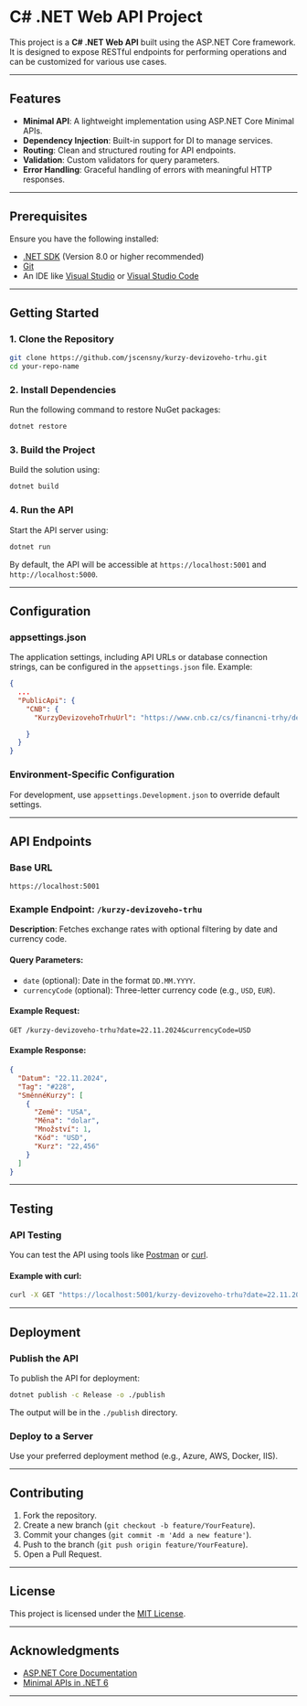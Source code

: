 # C# .NET Web API Project

This project is a **C# .NET Web API** built using the ASP.NET Core framework. It is designed to expose RESTful endpoints for performing operations and can be customized for various use cases.

---

## Features

- **Minimal API**: A lightweight implementation using ASP.NET Core Minimal APIs.
- **Dependency Injection**: Built-in support for DI to manage services.
- **Routing**: Clean and structured routing for API endpoints.
- **Validation**: Custom validators for query parameters.
- **Error Handling**: Graceful handling of errors with meaningful HTTP responses.

---

## Prerequisites

Ensure you have the following installed:

- [.NET SDK](https://dotnet.microsoft.com/download) (Version 8.0 or higher recommended)
- [Git](https://git-scm.com/)
- An IDE like [Visual Studio](https://visualstudio.microsoft.com/) or [Visual Studio Code](https://code.visualstudio.com/)

---

## Getting Started

### 1. Clone the Repository

```bash
git clone https://github.com/jscensny/kurzy-devizoveho-trhu.git
cd your-repo-name
```

### 2. Install Dependencies

Run the following command to restore NuGet packages:

```bash
dotnet restore
```

### 3. Build the Project

Build the solution using:

```bash
dotnet build
```

### 4. Run the API

Start the API server using:

```bash
dotnet run
```

By default, the API will be accessible at `https://localhost:5001` and `http://localhost:5000`.

---

## Configuration

### appsettings.json

The application settings, including API URLs or database connection strings, can be configured in the `appsettings.json` file. Example:

```json
{
  ...
  "PublicApi": {
    "CNB": {
      "KurzyDevizovehoTrhuUrl": "https://www.cnb.cz/cs/financni-trhy/devizovy-trh/kurzy-devizoveho-trhu/kurzy-devizoveho-trhu/denni_kurz.txt"

    }
  }
}
```

### Environment-Specific Configuration

For development, use `appsettings.Development.json` to override default settings.

---

## API Endpoints

### Base URL

```
https://localhost:5001
```

### Example Endpoint: `/kurzy-devizoveho-trhu`

**Description**: Fetches exchange rates with optional filtering by date and currency code.

#### Query Parameters:

- `date` (optional): Date in the format `DD.MM.YYYY`.
- `currencyCode` (optional): Three-letter currency code (e.g., `USD`, `EUR`).

#### Example Request:

```
GET /kurzy-devizoveho-trhu?date=22.11.2024&currencyCode=USD
```

#### Example Response:

```json
{
  "Datum": "22.11.2024",
  "Tag": "#228",
  "SměnnéKurzy": [
    {
      "Země": "USA",
      "Měna": "dolar",
      "Množství": 1,
      "Kód": "USD",
      "Kurz": "22,456"
    }
  ]
}
```

---

## Testing

### API Testing

You can test the API using tools like [Postman](https://www.postman.com/) or [curl](https://curl.se/).

#### Example with curl:

```bash
curl -X GET "https://localhost:5001/kurzy-devizoveho-trhu?date=22.11.2024&currencyCode=USD"
```

---

## Deployment

### Publish the API

To publish the API for deployment:

```bash
dotnet publish -c Release -o ./publish
```

The output will be in the `./publish` directory.

### Deploy to a Server

Use your preferred deployment method (e.g., Azure, AWS, Docker, IIS).

---

## Contributing

1. Fork the repository.
2. Create a new branch (`git checkout -b feature/YourFeature`).
3. Commit your changes (`git commit -m 'Add a new feature'`).
4. Push to the branch (`git push origin feature/YourFeature`).
5. Open a Pull Request.

---

## License

This project is licensed under the [MIT License](LICENSE).

---

## Acknowledgments

- [ASP.NET Core Documentation](https://learn.microsoft.com/en-us/aspnet/core/)
- [Minimal APIs in .NET 6](https://learn.microsoft.com/en-us/aspnet/core/fundamentals/minimal-apis)

---

